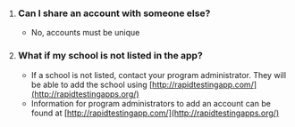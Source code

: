 1. ### Can I share an account with someone else?
   - No, accounts must be unique
2. ### What if my school is not listed in the app?
   - If a school is not listed, contact your program administrator. They will be able to add the school using [http://rapidtestingapp.com/](http://rapidtestingapps.org/)
   - Information for program administrators to add an account can be found at [http://rapidtestingapp.com/](http://rapidtestingapps.org/) 

